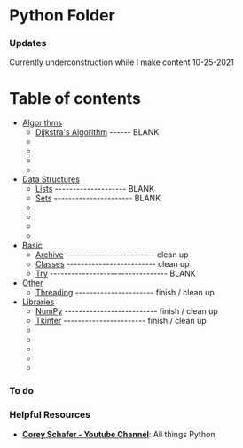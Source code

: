 
Python Folder 
=============


### Updates
Currently underconstruction while I make content 10-25-2021

Table of contents
=================

   * [Algorithms](/algorithms)
      * [Dijkstra's Algorithm](/algorithms/dijkstra) ------ BLANK
      * [](/algorithms/binarySearch)
      * [](/algorithms/bubbleSort)
      * [](/algorithms/mergeSort)
      * [](/algorithms/quickSort)
   * [Data Structures](/dataStructures)
      * [Lists](/dataStructures/lists) -------------------- BLANK
      * [Sets](/dataStructures/sets) ---------------------- BLANK
      * [](/dataStructures/linkedList)
      * [](/dataStructures/lists)
      * [](/dataStructures/sets)
      * [](/dataStructures/vectors)
   * [Basic](/basic)
      * [Archive](/basic/archive) ------------------------- clean up
      * [Classes](/basic/classes) ------------------------- clean up
      * [Try](/basic/try) --------------------------------- BLANK
   * [Other](/other)
     * [Threading](/other/threading) ---------------------- finish / clean up
   * [Libraries](/libraries)
     * [NumPy](/libraries/numpy) -------------------------- finish / clean up
     * [Tkinter](/libraries/tknter) ----------------------- finish / clean up
     * [](/libraries/)
     * [](/libraries/)
     * [](/libraries/)
     * [](/libraries/)
     * [](/libraries/)


### To do

### Helpful Resources
* [**Corey Schafer - Youtube Channel**](https://www.youtube.com/channel/UCCezIgC97PvUuR4_gbFUs5g): All things Python


